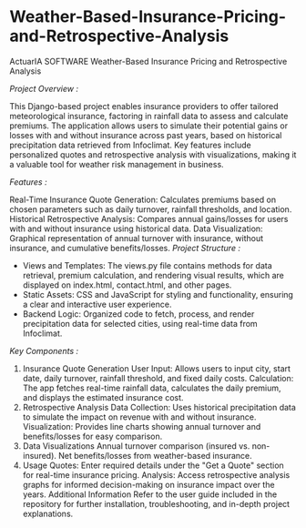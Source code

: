 # Weather-Based-Insurance-Pricing-and-Retrospective-Analysis
ActuarIA SOFTWARE Weather-Based Insurance Pricing and Retrospective Analysis

*Project Overview :*

This Django-based project enables insurance providers to offer tailored meteorological insurance, factoring in rainfall data to assess and calculate premiums. The application allows users to simulate their potential gains or losses with and without insurance across past years, based on historical precipitation data retrieved from Infoclimat. Key features include personalized quotes and retrospective analysis with visualizations, making it a valuable tool for weather risk management in business.

*Features :*

Real-Time Insurance Quote Generation: Calculates premiums based on chosen parameters such as daily turnover, rainfall thresholds, and location.
Historical Retrospective Analysis: Compares annual gains/losses for users with and without insurance using historical data.
Data Visualization: Graphical representation of annual turnover with insurance, without insurance, and cumulative benefits/losses.
*Project Structure :*
- Views and Templates: The views.py file contains methods for data retrieval, premium calculation, and rendering visual results, which are displayed on index.html, contact.html, and other pages.
- Static Assets: CSS and JavaScript for styling and functionality, ensuring a clear and interactive user experience.
- Backend Logic: Organized code to fetch, process, and render precipitation data for selected cities, using real-time data from Infoclimat.

*Key Components :*
  1. Insurance Quote Generation
User Input: Allows users to input city, start date, daily turnover, rainfall threshold, and fixed daily costs.
Calculation: The app fetches real-time rainfall data, calculates the daily premium, and displays the estimated insurance cost.
  2. Retrospective Analysis
Data Collection: Uses historical precipitation data to simulate the impact on revenue with and without insurance.
Visualization: Provides line charts showing annual turnover and benefits/losses for easy comparison.
  3. Data Visualizations
Annual turnover comparison (insured vs. non-insured).
Net benefits/losses from weather-based insurance.
  4. Usage
Quotes: Enter required details under the "Get a Quote" section for real-time insurance pricing.
Analysis: Access retrospective analysis graphs for informed decision-making on insurance impact over the years.
Additional Information
Refer to the user guide included in the repository for further installation, troubleshooting, and in-depth project explanations.

